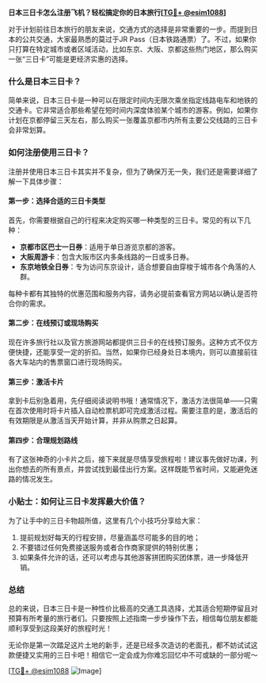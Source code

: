 **日本三日卡怎么注册飞机？轻松搞定你的日本旅行[[TG💪+ @esim1088](https://t.me/s/esim1088)]**

对于计划前往日本旅行的朋友来说，交通方式的选择是非常重要的一步。而提到日本的公共交通，大家最熟悉的莫过于JR Pass（日本铁路通票）了。不过，如果你只打算在特定城市或者区域活动，比如东京、大阪、京都这些热门地区，那么购买一张“三日卡”可能是更经济实惠的选择。

### 什么是日本三日卡？

简单来说，日本三日卡是一种可以在限定时间内无限次乘坐指定线路电车和地铁的交通卡。它非常适合那些希望在短时间内深度体验某个城市的游客。例如，如果你计划在京都停留三天左右，那么购买一张覆盖京都市内所有主要公交线路的三日卡会非常划算。

### 如何注册使用三日卡？

注册并使用日本三日卡其实并不复杂，但为了确保万无一失，我们还是需要详细了解一下具体步骤：

#### 第一步：选择合适的三日卡类型
首先，你需要根据自己的行程来决定购买哪一种类型的三日卡。常见的有以下几种：
- **京都市区巴士一日券**：适用于单日游览京都的游客。
- **大阪周游卡**：包含大阪市区内多条线路的一日或多日券。
- **东京地铁全日券**：专为访问东京设计，适合想要自由穿梭于城市各个角落的人群。

每种卡都有其独特的优惠范围和服务内容，请务必提前查看官方网站以确认是否符合你的需求。

#### 第二步：在线预订或现场购买
现在许多旅行社以及官方旅游网站都提供三日卡的在线预订服务。这种方式不仅方便快捷，还能享受一定的折扣。当然，如果你已经身处日本境内，则可以直接前往各大车站内的售票窗口进行现场购买。

#### 第三步：激活卡片
拿到卡后别急着用，先仔细阅读说明书哦！通常情况下，激活方法很简单——只需在首次使用时将卡片插入自动检票机即可完成激活过程。需要注意的是，激活后的有效期限是从激活当天开始计算，并非从购票之日起算。

#### 第四步：合理规划路线
有了这张神奇的小卡片之后，接下来就是尽情享受旅程啦！建议事先做好功课，列出你想去的所有景点，并尝试找到最佳出行方案。这样既能节省时间，又能避免迷路的情况发生。

### 小贴士：如何让三日卡发挥最大价值？

为了让手中的三日卡物超所值，这里有几个小技巧分享给大家：
1. 提前规划好每天的行程安排，尽量涵盖尽可能多的目的地；
2. 不要错过任何免费接送服务或者合作商家提供的特别优惠；
3. 如果条件允许的话，还可以考虑与其他游客拼团购买团体票，进一步降低开销。

### 总结

总的来说，日本三日卡是一种性价比极高的交通工具选择，尤其适合短期停留且对预算有所考量的旅行者们。只要按照上述指南一步步操作下去，相信每位朋友都能顺利享受到这段美好的旅程时光！

无论你是第一次踏足这片土地的新手，还是已经多次造访的老面孔，都不妨试试这款便捷又实用的三日卡吧！相信它一定会成为你难忘回忆中不可或缺的一部分呢～

[[TG💪+ @esim1088](https://t.me/s/esim1088) ![Image](https://i.postimg.cc/4NQfJmqS/Snipaste-2025-05-13-00-14-12.png)]